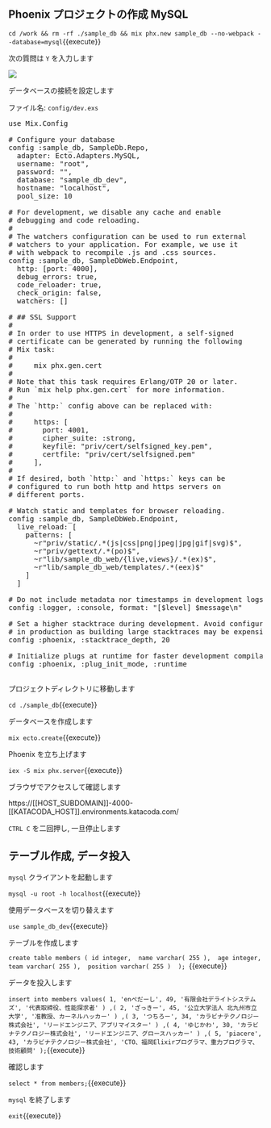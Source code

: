 ## Phoenix プロジェクトの作成 MySQL

`cd /work && rm -rf ./sample_db && mix phx.new sample_db --no-webpack --database=mysql`{{execute}}

次の質問は `Y` を入力します

![](https://i.gyazo.com/be5db77662ad74e2c807a1963e5f5fff.png)

データベースの接続を設定します

ファイル名: `config/dev.exs`

<pre class="file" data-filename="/work/sample_db/config/dev.exs" data-target="replace">
use Mix.Config

# Configure your database
config :sample_db, SampleDb.Repo,
  adapter: Ecto.Adapters.MySQL,
  username: "root",
  password: "",
  database: "sample_db_dev",
  hostname: "localhost",
  pool_size: 10

# For development, we disable any cache and enable
# debugging and code reloading.
#
# The watchers configuration can be used to run external
# watchers to your application. For example, we use it
# with webpack to recompile .js and .css sources.
config :sample_db, SampleDbWeb.Endpoint,
  http: [port: 4000],
  debug_errors: true,
  code_reloader: true,
  check_origin: false,
  watchers: []

# ## SSL Support
#
# In order to use HTTPS in development, a self-signed
# certificate can be generated by running the following
# Mix task:
#
#     mix phx.gen.cert
#
# Note that this task requires Erlang/OTP 20 or later.
# Run `mix help phx.gen.cert` for more information.
#
# The `http:` config above can be replaced with:
#
#     https: [
#       port: 4001,
#       cipher_suite: :strong,
#       keyfile: "priv/cert/selfsigned_key.pem",
#       certfile: "priv/cert/selfsigned.pem"
#     ],
#
# If desired, both `http:` and `https:` keys can be
# configured to run both http and https servers on
# different ports.

# Watch static and templates for browser reloading.
config :sample_db, SampleDbWeb.Endpoint,
  live_reload: [
    patterns: [
      ~r"priv/static/.*(js|css|png|jpeg|jpg|gif|svg)$",
      ~r"priv/gettext/.*(po)$",
      ~r"lib/sample_db_web/{live,views}/.*(ex)$",
      ~r"lib/sample_db_web/templates/.*(eex)$"
    ]
  ]

# Do not include metadata nor timestamps in development logs
config :logger, :console, format: "[$level] $message\n"

# Set a higher stacktrace during development. Avoid configuring such
# in production as building large stacktraces may be expensive.
config :phoenix, :stacktrace_depth, 20

# Initialize plugs at runtime for faster development compilation
config :phoenix, :plug_init_mode, :runtime

</pre>

プロジェクトディレクトリに移動します

`cd ./sample_db`{{execute}}

データベースを作成します

`mix ecto.create`{{execute}}

Phoenix を立ち上げます

`iex -S mix phx.server`{{execute}}

ブラウザでアクセスして確認します

https://[[HOST_SUBDOMAIN]]-4000-[[KATACODA_HOST]].environments.katacoda.com/

`CTRL C` を二回押し, 一旦停止します

## テーブル作成, データ投入

`mysql` クライアントを起動します

`mysql -u root -h localhost`{{execute}}

使用データベースを切り替えます

`use sample_db_dev`{{execute}}

テーブルを作成します

`create table members
(
  id integer, 
  name varchar( 255 ), 
  age integer, 
  team varchar( 255 ), 
  position varchar( 255 ) 
);
`{{execute}}

データを投入します

`insert into members values( 1, 'enぺだーし', 49, '有限会社デライトシステムズ', '代表取締役、性能探求者' )
                          ,( 2, 'ざっきー', 45, '公立大学法人 北九州市立大学', '准教授、カーネルハッカー' )
                          ,( 3, 'つちろー', 34, 'カラビナテクノロジー株式会社', 'リードエンジニア、アプリマイスター' )
                          ,( 4, 'ゆじかわ', 30, 'カラビナテクノロジー株式会社', 'リードエンジニア、グロースハッカー' )
                          ,( 5, 'piacere', 43, 'カラビナテクノロジー株式会社', 'CTO、福岡Elixirプログラマ、重力プログラマ、技術顧問' );`{{execute}}

確認します

`select * from members;`{{execute}}

`mysql` を終了します

`exit`{{execute}}

